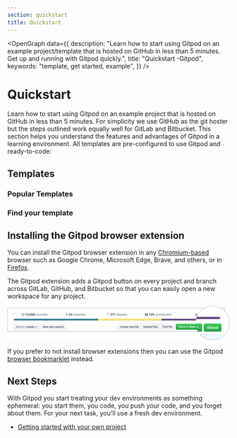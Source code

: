 ```yaml
---
section: quickstart
title: Quickstart
---
```


<script context="module">
  export const prerender = true;
</script>

<script lang="ts">
  import PopularQuickstart from "$lib/components/docs/quickstart/popular-quickstart.svelte";
  import QuickstartSearch from "$lib/components/docs/quickstart/quickstart-search.svelte";
  import OpenGraph from "$lib/components/open-graph.svelte";
</script>

<OpenGraph
data={{
    description:
      "Learn how to start using Gitpod on an example project/template that is hosted on GitHub in less than 5 minutes. Get up and running with Gitpod quickly.",
    title: "Quickstart -Gitpod",
    keywords: "template, get started, example",
  }}
/>

# Quickstart

Learn how to start using Gitpod on an example project that is hosted on GitHub in less than 5 minutes. For simplicity we use GitHub as the git hoster but the steps outlined work equally well for GitLab and Bitbucket. This section helps you understand the features and advantages of Gitpod in a learning environment. All templates are pre-configured to use Gitpod and ready-to-code:

## Templates

### Popular Templates

<PopularQuickstart />

### Find your template

<QuickstartSearch />

## Installing the Gitpod browser extension

You can install the Gitpod browser extension in any [Chromium-based](https://chrome.google.com/webstore/detail/gitpod-online-ide/dodmmooeoklaejobgleioelladacbeki) browser such as Google Chrome, Microsoft Edge, Brave, and others, or in [Firefox](https://addons.mozilla.org/firefox/addon/gitpod/).

The Gitpod extension adds a Gitpod button on every project and branch across GitLab, GitHub, and Bitbucket so that you can easily open a new workspace for any project.

![Browser Extension](../../../static/images/docs/browser-extension-lense.png)

If you prefer to not install browser extensions then you can use the Gitpod [browser bookmarklet](./browser-bookmarklet) instead.

## Next Steps

With Gitpod you start treating your dev environments as something ephemeral: you start them, you code, you push your code, and you forget about them. For your next task, you'll use a fresh dev environment.

- [Getting started with your own project](./getting-started)
